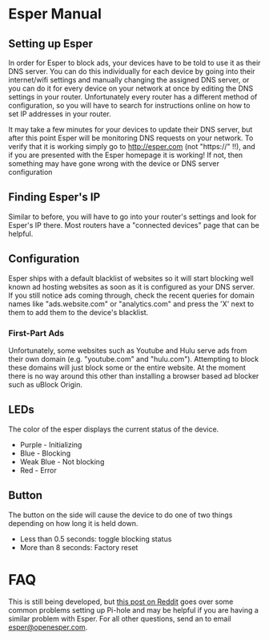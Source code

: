 # Esper Manual

## Setting up Esper
In order for Esper to block ads, your devices have to be told to use it as their DNS server. You can do this individually for each device by going into their internet/wifi settings and manually changing the assigned DNS server, or you can do it for every device on your network at once by editing the DNS settings in your router. Unfortunately every router has a different method of configuration, so you will have to search for instructions online on how to set IP addresses in your router.

It may take a few minutes for your devices to update their DNS server, but after this point Esper will be monitoring DNS requests on your network. 
To verify that it is working simply go to http://esper.com (not "https://" !!), and if you are presented with the Esper homepage it is working! 
If not, then something may have gone wrong with the device or DNS server configuration

## Finding Esper's IP

Similar to before, you will have to go into your router's settings and look for Esper's IP there. Most routers have a "connected devices" page that can be helpful. 

## Configuration
Esper ships with a default blacklist of websites so it will start blocking well known ad hosting websites as soon as it is configured as your DNS server. If you still notice
ads coming through, check the recent queries for domain names like "ads.website.com" or "analytics.com" and press the 'X' next to them to add them to the device's blacklist.

### First-Part Ads
Unfortunately, some websites such as Youtube and Hulu serve ads from their own domain (e.g. "youtube.com" and "hulu.com"). Attempting to block these domains will just block some
or the entire website. At the moment there is no way around this other than installing a browser based ad blocker such as uBlock Origin.

## LEDs
The color of the esper displays the current status of the device.
- Purple - Initializing
- Blue - Blocking
- Weak Blue - Not blocking
- Red - Error

## Button
The button on the side will cause the device to do one of two things depending on how long it is held down.
- Less than 0.5 seconds: toggle blocking status
- More than 8 seconds: Factory reset

# FAQ
This is still being developed, but [this post on Reddit](https://old.reddit.com/r/pihole/comments/frum61/frequently_asked_questions/) goes over some common problems setting up
Pi-hole and may be helpful if you are having a similar problem with Esper. For all other questions, send an to email esper@openesper.com.
